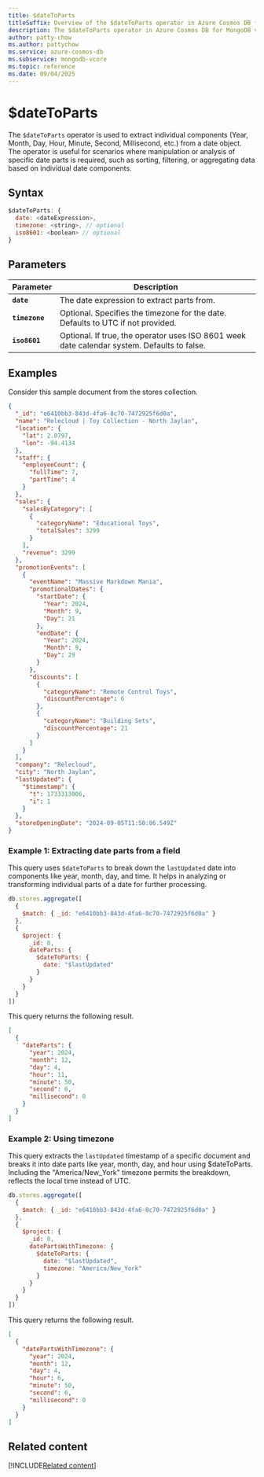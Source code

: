 ```yaml
---
title: $dateToParts
titleSuffix: Overview of the $dateToParts operator in Azure Cosmos DB for MongoDB vCore
description: The $dateToParts operator in Azure Cosmos DB for MongoDB vCore decomposes a date into its individual parts such as year, month, day, and more.
author: patty-chow
ms.author: pattychow
ms.service: azure-cosmos-db
ms.subservice: mongodb-vcore
ms.topic: reference
ms.date: 09/04/2025
---
```


# $dateToParts

The `$dateToParts` operator is used to extract individual components (Year, Month, Day, Hour, Minute, Second, Millisecond, etc.) from a date object. The operator is useful for scenarios where manipulation or analysis of specific date parts is required, such as sorting, filtering, or aggregating data based on individual date components.

## Syntax

```javascript
$dateToParts: {
  date: <dateExpression>,
  timezone: <string>, // optional
  iso8601: <boolean> // optional
}
```

## Parameters

| Parameter | Description |
| --- | --- |
| **`date`** | The date expression to extract parts from. |
| **`timezone`** | Optional. Specifies the timezone for the date. Defaults to UTC if not provided. |
| **`iso8601`** | Optional. If true, the operator uses ISO 8601 week date calendar system. Defaults to false. |

## Examples

Consider this sample document from the stores collection.

```json
{
  "_id": "e6410bb3-843d-4fa6-8c70-7472925f6d0a",
  "name": "Relecloud | Toy Collection - North Jaylan",
  "location": {
    "lat": 2.0797,
    "lon": -94.4134
  },
  "staff": {
    "employeeCount": {
      "fullTime": 7,
      "partTime": 4
    }
  },
  "sales": {
    "salesByCategory": [
      {
        "categoryName": "Educational Toys",
        "totalSales": 3299
      }
    ],
    "revenue": 3299
  },
  "promotionEvents": [
    {
      "eventName": "Massive Markdown Mania",
      "promotionalDates": {
        "startDate": {
          "Year": 2024,
          "Month": 9,
          "Day": 21
        },
        "endDate": {
          "Year": 2024,
          "Month": 9,
          "Day": 29
        }
      },
      "discounts": [
        {
          "categoryName": "Remote Control Toys",
          "discountPercentage": 6
        },
        {
          "categoryName": "Building Sets",
          "discountPercentage": 21
        }
      ]
    }
  ],
  "company": "Relecloud",
  "city": "North Jaylan",
  "lastUpdated": {
    "$timestamp": {
      "t": 1733313006,
      "i": 1
    }
  },
  "storeOpeningDate": "2024-09-05T11:50:06.549Z"
}
```

### Example 1: Extracting date parts from a field

This query uses `$dateToParts` to break down the `lastUpdated` date into components like year, month, day, and time. It helps in analyzing or transforming individual parts of a date for further processing.

```javascript
db.stores.aggregate([
  {
    $match: { _id: "e6410bb3-843d-4fa6-8c70-7472925f6d0a" }
  },
  {
    $project: {
      _id: 0,
      dateParts: {
        $dateToParts: { 
          date: "$lastUpdated" 
        }
      }
    }
  }
])
```

This query returns the following result.

```json
[
  {
    "dateParts": {
      "year": 2024,
      "month": 12,
      "day": 4,
      "hour": 11,
      "minute": 50,
      "second": 6,
      "millisecond": 0
    }
  }
]
```

### Example 2: Using timezone

This query extracts the `lastUpdated` timestamp of a specific document and breaks it into date parts like year, month, day, and hour using $dateToParts. Including the "America/New_York" timezone permits the breakdown, reflects the local time instead of UTC.

```javascript
db.stores.aggregate([
  {
    $match: { _id: "e6410bb3-843d-4fa6-8c70-7472925f6d0a" }
  },
  {
    $project: {
      _id: 0,
      datePartsWithTimezone: {
        $dateToParts: { 
          date: "$lastUpdated", 
          timezone: "America/New_York" 
        }
      }
    }
  }
])
```

This query returns the following result.

```json
[
  {
    "datePartsWithTimezone": {
      "year": 2024,
      "month": 12,
      "day": 4,
      "hour": 6,
      "minute": 50,
      "second": 6,
      "millisecond": 0
    }
  }
]
```

## Related content

[!INCLUDE[Related content](../includes/related-content.md)]
